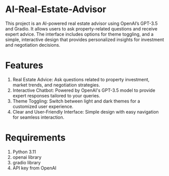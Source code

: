 # AI-Real-Estate-Advisor
This project is an AI-powered real estate advisor using OpenAI’s GPT-3.5 and Gradio. It allows users to ask property-related questions and receive expert advice. The interface includes options for theme toggling, and a simple, interactive design that provides personalized insights for investment and negotiation decisions.

# Features
1. Real Estate Advice: Ask questions related to property investment, market trends, and negotiation strategies.
2. Interactive Chatbot: Powered by OpenAI's GPT-3.5 model to provide expert responses tailored to your queries.
3. Theme Toggling: Switch between light and dark themes for a customized user experience.
4. Clear and User-Friendly Interface: Simple design with easy navigation for seamless interaction.

# Requirements
1. Python 3.11
2. openai library
3. gradio library
4. API key from OpenAI
